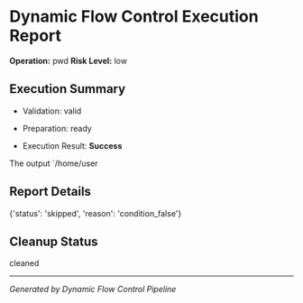 # Dynamic Flow Control Execution Report

**Operation:** pwd
**Risk Level:** low

## Execution Summary

- Validation: valid
- Preparation: ready

- Execution Result: **Success**

The output `/home/user

## Report Details

{'status': 'skipped', 'reason': 'condition_false'}

## Cleanup Status

cleaned

---
*Generated by Dynamic Flow Control Pipeline*